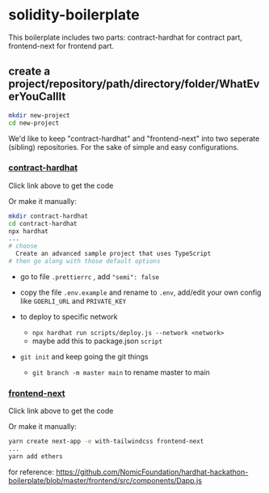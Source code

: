 # solidity-boilerplate
This boilerplate includes two parts: contract-hardhat for contract part, frontend-next for frontend part.

## create a project/repository/path/directory/folder/WhatEverYouCallIt

```sh
mkdir new-project
cd new-project
```

We'd like to keep "contract-hardhat" and "frontend-next" into two seperate (sibling) repositories. For the sake of simple and easy configurations.

### [contract-hardhat](https://github.com/Ding-Fan/solidity-boilerplate-contract-hardhat)

Click link above to get the code

Or make it manually:

```sh
mkdir contract-hardhat
cd contract-hardhat
npx hardhat
...
# choose
  Create an advanced sample project that uses TypeScript
# then go along with those default options
```

- go to file `.prettierrc` , add `"semi": false`

- copy the file `.env.example` and rename to `.env`, add/edit your own config like `GOERLI_URL` and `PRIVATE_KEY`

- to deploy to specific network
  - `npx hardhat run scripts/deploy.js --network <network>`
  - maybe add this to package.json `script`

- `git init` and keep going the git things
  - `git branch -m master main` to rename master to main

### [frontend-next](https://github.com/Ding-Fan/solidity-boilerplate-frontend-next)

Click link above to get the code

Or make it manually:

```sh
yarn create next-app -e with-tailwindcss frontend-next
...
yarn add ethers
```

for reference:
https://github.com/NomicFoundation/hardhat-hackathon-boilerplate/blob/master/frontend/src/components/Dapp.js
